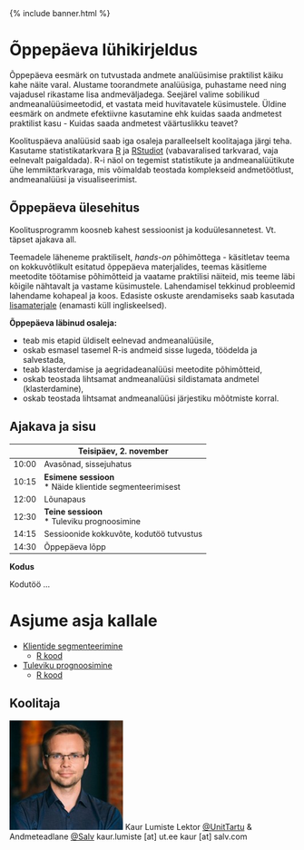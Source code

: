 ﻿---
layout: frontpage
---

<div class="head_example">
 {% include banner.html %}
</div>


# Õppepäeva lühikirjeldus

Õppepäeva eesmärk on tutvustada andmete analüüsimise praktilist käiku kahe näite varal. Alustame toorandmete analüüsiga, puhastame need ning vajadusel rikastame lisa andmeväljadega. Seejärel valime sobilikud andmeanalüüsimeetodid, et vastata meid huvitavatele küsimustele. Üldine eesmärk on andmete efektiivne kasutamine ehk kuidas saada andmetest praktilist kasu - Kuidas saada andmetest väärtuslikku teavet?

Koolituspäeva analüüsid saab iga osaleja paralleelselt koolitajaga järgi teha. Kasutame statistikatarkvara [R](https://cran.r-project.org/) ja [RStudiot](https://www.rstudio.com/products/rstudio/download/#download) (vabavaralised tarkvarad, vaja eelnevalt paigaldada). R-i näol on tegemist statistikute ja andmeanalüütikute ühe lemmiktarkvaraga, mis võimaldab teostada komplekseid andmetöötlust, andmeanalüüsi ja visualiseerimist.

## Õppepäeva ülesehitus

Koolitusprogramm koosneb kahest sessioonist ja koduülesannetest. Vt. täpset ajakava all.

Teemadele läheneme praktiliselt, _hands-on_	 põhimõttega - käsitletav teema on kokkuvõtlikult esitatud õppepäeva materjalides, teemas käsitleme meetodite töötamise põhimõtteid ja vaatame praktilisi näiteid, mis teeme läbi kõigile nähtavalt ja vastame küsimustele. Lahendamisel tekkinud probleemid lahendame kohapeal ja koos. Edasiste oskuste arendamiseks saab kasutada [lisamaterjale](lisamaterjal) (enamasti küll ingliskeelsed).

**Õppepäeva läbinud osaleja:**

* teab mis etapid üldiselt eelnevad andmeanalüüsile,
* oskab esmasel tasemel R-is andmeid sisse lugeda, töödelda ja salvestada,
* teab klasterdamise ja aegridadeanalüüsi meetodite põhimõtteid,
* oskab teostada lihtsamat andmeanalüüsi sildistamata andmetel (klasterdamine),
* oskab teostada lihtsamat andmeanalüüsi järjestiku mõõtmiste korral.


## Ajakava ja sisu 

|		| Teisipäev, 2. november  |
|---:	| ---	|
|10:00  | Avasõnad, sissejuhatus  |
|10:15  |**Esimene sessioon** <br> * Näide klientide segmenteerimisest |
|12:00 	|Lõunapaus	|
|12:30	|**Teine sessioon** <br> * Tuleviku prognoosimine	|
|14:15	|Sessioonide kokkuvõte, kodutöö tutvustus	|
|14:30	|Õppepäeva lõpp |

**Kodus**

Kodutöö ...

# Asjume asja kallale

* [Klientide segmenteerimine](teema1)
	* [R kood](https://raw.githubusercontent.com/Rkursus/kantaremor/main/_basics/basics_kood.R)
* [Tuleviku prognoosimine](teema2)
	* [R kood](https://raw.githubusercontent.com/Rkursus/kantaremor/main/_basics/basics2_kood.R)

## Koolitaja

![](pic.jpg)
Kaur Lumiste 
Lektor [@UnitTartu](https://www.ut.ee) & Andmeteadlane [@Salv](https://www.salv.com)
kaur.lumiste [at] ut.ee 
kaur [at] salv.com
